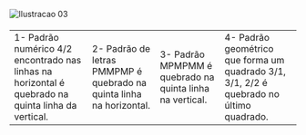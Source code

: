 ![Ilustracao 03](https://user-images.githubusercontent.com/124507005/222002981-a8925401-ea74-4122-ac15-f183abee8f87.png)
<h4>
<table>
<td>1- Padrão numérico 4/2 encontrado nas linhas na horizontal é quebrado na quinta linha da vertical.</td>
<td>2- Padrão de letras PMMPMP é quebrado na quinta linha na horizontal.</td>
<td>3- Padrão MPMPMM é quebrado na quinta linha na vertical.</td>
<td>4- Padrão geométrico que forma um quadrado 3/1, 3/1, 2/2 é quebrado no último quadrado.</td>
</table>
</h4>
